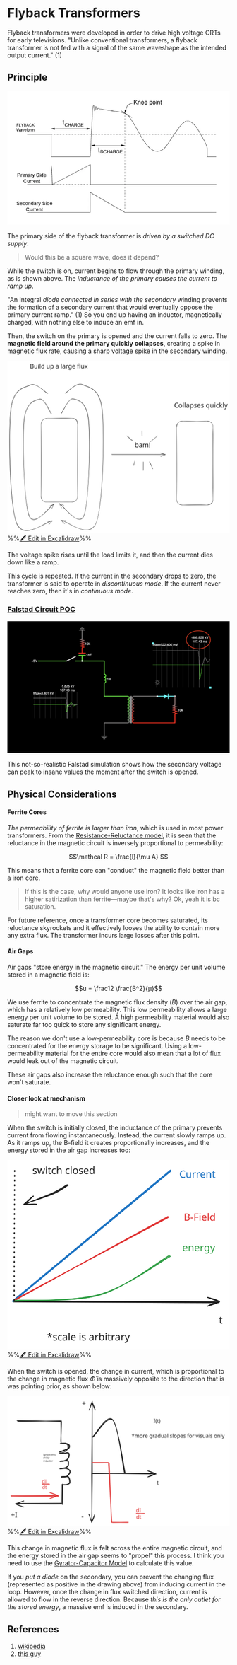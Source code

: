 # Flyback Transformers

Flyback transformers were developed in order to drive high voltage CRTs for early televisions. "Unlike conventional transformers, a flyback transformer is not fed with a signal of the same waveshape as the intended output current." (1)

## Principle

![|466](../../media/Pasted%20image%2020241107204842.webp)

The primary side of the flyback transformer is *driven by a switched DC supply*.
> Would this be a square wave, does it depend?

While the switch is on, current begins to flow through the primary winding, as is shown above. The *inductance of the primary causes the current to ramp up*.

"An integral *diode connected in series with the secondary* winding prevents the formation of a secondary current that would eventually oppose the primary current ramp." (1) So you end up having an inductor, magnetically charged, with nothing else to induce an emf in. 

Then, the switch on the primary is opened and the current falls to zero. The **magnetic field around the primary quickly collapses**, creating a spike in magnetic flux rate, causing a sharp voltage spike in the secondary winding.

![](../../media/excalidraw/excalidraw-2024-11-07-20.55.35.excalidraw.svg)
%%[🖋 Edit in Excalidraw](../../media/excalidraw/excalidraw-2024-11-07-20.55.35.excalidraw.md)%%

The voltage spike rises until the load limits it, and then the current dies down like a ramp.

This cycle is repeated. If the current in the secondary drops to zero, the transformer is said to operate in *discontinuous mode*. If the current never reaches zero, then it's in *continuous mode*. 

### [Falstad Circuit POC](https://tinyurl.com/228kms9j)

![|576](../../media/Screenshot%202024-11-08%20at%209.34.08%20PM.png)


This not-so-realistic Falstad simulation shows how the secondary voltage can peak to insane values the moment after the switch is opened.  

## Physical Considerations

#### Ferrite Cores

*The permeability of ferrite is larger than iron*, which is used in most power transformers. From the [Resistance-Reluctance model](../Magnetic%20Circuits%20(Resistance-Reluctance).md), it is seen that the reluctance in the magnetic circuit is inversely proportional to permeability:

 $$\mathcal R = \frac{l}{\mu A} $$

This means that a ferrite core can "conduct" the magnetic field better than a iron core.

> If this is the case, why would anyone use iron? It looks like iron has a higher satirization than ferrite—maybe that's why?
> Ok, yeah it is bc saturation.

For future reference, once a transformer core becomes saturated, its reluctance skyrockets and it effectively looses the ability to contain more any extra flux. The transformer incurs large losses after this point.

#### Air Gaps

Air gaps "store energy in the magnetic circuit." The energy per unit volume stored in a magnetic field is:

$$u = \frac12 \frac{B^2}{µ}$$

We use ferrite to concentrate the magnetic flux density ($B$) over the air gap, which has a relatively low permeability. This low permeability allows a large energy per unit volume to be stored. A high permeability material would also saturate far too quick to store any significant energy.

The reason we don't use a low-permeability core is because $B$ needs to be concentrated for the energy storage to be significant. Using a low-permeability material for the entire core would also mean that a lot of flux would leak out of the magnetic circuit.

These air gaps also increase the reluctance enough such that the core won't saturate.

#### Closer look at mechanism

> might want to move this section

When the switch is initially closed, the inductance of the primary prevents current from flowing instantaneously. Instead, the current slowly ramps up. As it ramps up, the B-field it creates proportionally increases, and the energy stored in the air gap increases too:

![](../../media/excalidraw/excalidraw-2024-11-11-21.04.09.excalidraw.svg)
%%[🖋 Edit in Excalidraw](../../media/excalidraw/excalidraw-2024-11-11-21.04.09.excalidraw.md)%%


When the switch is opened, the change in current, which is proportional to the change in magnetic flux $\dot \Phi$ is massively opposite to the direction that is was pointing prior, as shown below:

![](../../media/excalidraw/excalidraw-2024-11-11-21.08.07.excalidraw.svg)
%%[🖋 Edit in Excalidraw](../../media/excalidraw/excalidraw-2024-11-11-21.08.07.excalidraw.md)%%

This change in magnetic flux is felt across the entire magnetic circuit, and the energy stored in the air gap seems to "propel" this process. I think you need to use the [Gyrator-Capacitor Model](../Gyrator-Capacitor%20Model.md) to calculate this value.

If you *put a diode* on the secondary, you can prevent the changing flux (represented as positive in the drawing above) from inducing current in the loop. However, once the change in flux switched direction, current is allowed to flow in the reverse direction. Because *this is the only outlet for the stored energy*, a massive emf is induced in the secondary.













## References

1. [wikipedia](https://en.wikipedia.org/wiki/Flyback_transformer#History)
2. [this guy](https://www.youtube.com/watch?v=VfSc15_XjiQ&t=235s)